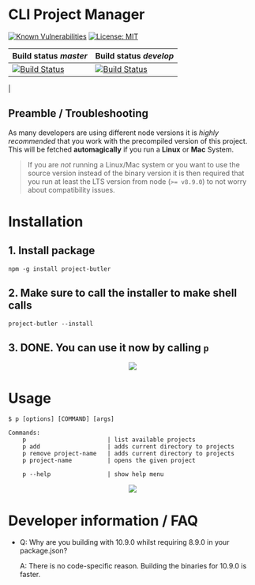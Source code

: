 CLI Project Manager
============

[![Known Vulnerabilities](https://snyk.io/test/github/activenode/project-butler/badge.svg)](https://snyk.io/test/github/activenode/project-butler)
[![License: MIT](https://img.shields.io/badge/License-MIT-green.svg)](https://opensource.org/licenses/MIT)


Build status *master* | Build status *develop* 
--- | --- |
[![Build Status](https://travis-ci.com/activenode/project-butler.svg?branch=master)](https://travis-ci.com/activenode/project-butler) | [![Build Status](https://travis-ci.com/activenode/project-butler.svg?branch=develop)](https://travis-ci.com/activenode/project-butler)  
 | 


## Preamble / Troubleshooting
As many developers are using different node versions it is *highly recommended* that you work with the precompiled version of this project. This will be fetched **automagically** if you run a **Linux** or **Mac** System.

> If you are _not_ running a Linux/Mac system or you want to use the source version instead of the binary version it is then required that you run at least the LTS version from node (`>= v8.9.0`) to not worry about compatibility issues.

# Installation

## 1. Install package
`npm -g install project-butler`

## 2. Make sure to call the installer to make shell calls
`project-butler --install`

## 3. DONE. You can use it now by calling `p`


<p align="center"><img src="demo/_install.gif?raw=true"/></p>

# Usage

```
$ p [options] [COMMAND] [args]

Commands:
    p                       | list available projects
    p add                   | adds current directory to projects
    p remove project-name   | adds current directory to projects
    p project-name          | opens the given project

    p --help                | show help menu
```

<p align="center"><img src="demo/_usage.gif?raw=true"/></p>

# Developer information / FAQ

- Q: Why are you building with 10.9.0 whilst requiring 8.9.0 in your package.json?

    A: There is no code-specific reason. Building the binaries for 10.9.0 is faster.


